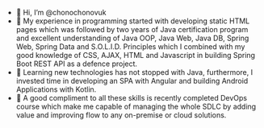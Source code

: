 - 👋 Hi, I’m @chonochonovuk
- 👀 My experience  in  programming  started  with  developing  static  HTML  pages  which  was  followed  by  two  years  of  Java certification  program  and  excellent  understanding  of  Java  OOP,  Java  Web,  Java  DB,  Spring  Web,  Spring  Data  and  S.O.L.I.D. Principles  which  I  combined with my good knowledge of CSS, AJAX, HTML and Javascript  in  building  Spring  Boot  REST API as a defence  project.
- 🌱 Learning new  technologies  has  not stopped  with  Java, furthermore,  I  invested  time  in  developing an SPA  with  Angular and building  Android  Applications  with  Kotlin.
- 💞️ A good compliment to all these skills is recently completed DevOps course which make me capable of managing the whole SDLC by adding value and improving flow to any on-premise or cloud solutions.
<!---
chonochonovuk/chonochonovuk is a ✨ special ✨ repository because its `README.md` (this file) appears on your GitHub profile.
You can click the Preview link to take a look at your changes.
--->
